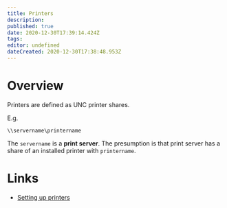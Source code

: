 ```yaml
---
title: Printers
description: 
published: true
date: 2020-12-30T17:39:14.424Z
tags: 
editor: undefined
dateCreated: 2020-12-30T17:38:48.953Z
---
```


# Overview


Printers are defined as UNC printer shares.

E.g.

`\\servername\printername`

The `servername` is a **print server**. The presumption is that print server has a share of an installed printer with `printername`. 

# Links

* [Setting up printers](https://www.ibm.com/support/knowledgecenter/SSEP7J_11.1.0/com.ibm.swg.ba.cognos.ug_cra.doc/t_setupprinters.html)